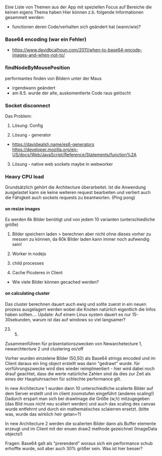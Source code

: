 Eine Liste von Themen aus der App mit speziellen Focus auf Bereiche die keinen eigens Thema haben
Hier können z.b. folgende Informationen gesammelt werden: 
- functionen deren Code/verhalten sich geändert hat (wann/wie)?



### Base64 encoding (war ein Fehler)
- https://www.davidbcalhoun.com/2011/when-to-base64-encode-images-and-when-not-to/


### findNodeByMousePosition
performantes finden von Bildern unter der Maus 
- irgendwann geändert 
- am 8.5. wurde der alte, auskomentierte Code raus gelöscht


### Socket disconnect
Das Problem:

1. Lösung: Config


2. Lösung - generator
- https://davidwalsh.name/es6-generators
https://developer.mozilla.org/en-US/docs/Web/JavaScript/Reference/Statements/function%2A

3. Lösung - native web sockets
maybe in webworker 



### Heavy CPU load 
Grundsätzlich gehört die Architecture überarbeitet. Ist die Anwendung ausgelastet kann sie keine weiteren request bearbeiten und verliert auch die Fähigkeit auch sockets requests zu beantworten. (Ping pong)


#### on resize images
Es werden 6k Bilder benötigt und von jedem 10 varianten (unterschiedliche größe)



1. Bilder speichern
laden > berechnen aber nicht ohne dieses vorher zu messen zu können, da
60k Bilder laden kann immer noch aufwendig sein! 

2. Worker in nodejs


3. child processes


4. Cache Picuteres in Client
- Wie viele Bilder können gecached werden?


#### on calculating cluster
Das cluster berechnen dauert auch ewig und sollte zuerst in ein neuen prozess ausgelagert werden wobei die Knoten natürlich eigentlich die Infos haben sollten....
Update: Auf einem Linux system dauert es nur 15-30sekunden, warum ist das auf windows so viel langsamer?




23. 05.
Zusammenführen für präsentationszwecken von Newarchetecture 1, newarchtecture 2 und clustering on/off

Vorher wurden einzelene Bilder (50,50) als Base64 strings encoded und im Client daraus ein Img object erstellt was dann "gedrawt" wurde.
für vorführungszwecke wird dies wieder reimplmentiert - hier wird dabei noch drauf geachtet, dass die werte natürliche Zahlen sind da dies zur Zeit als eines der Hauptuhrsachen für schlechte performance gilt.

In new Architecture 1 wurden dann 10 unterschiedliche scalierte Bilder auf dem Server erstellt und im client zoomstufen eingeführt (anderes scaling!)
Dadurch erspart man sich bei drawImage die Größe (w,h) mitzugegeben (das Bild muss nicht neu scaliert werden) und auch das scaling des canvas wurde entfehrnt und durch ein mathematisches sclaierren ersetzt. (bitte was, wurde das wirklich heir getan=?)

In new Architecture 2 werden die scalierten Bilder dann als Buffer elemente erzeugt und im Client mit der enuen draw2 methode gezeichnet (ImageData objects!)

Fragen: Base64 galt als "prerenderd" woraus sich ein performance schub erhoffte wurde, soll aber auch 30% größer sein. Was ist hier besser?
